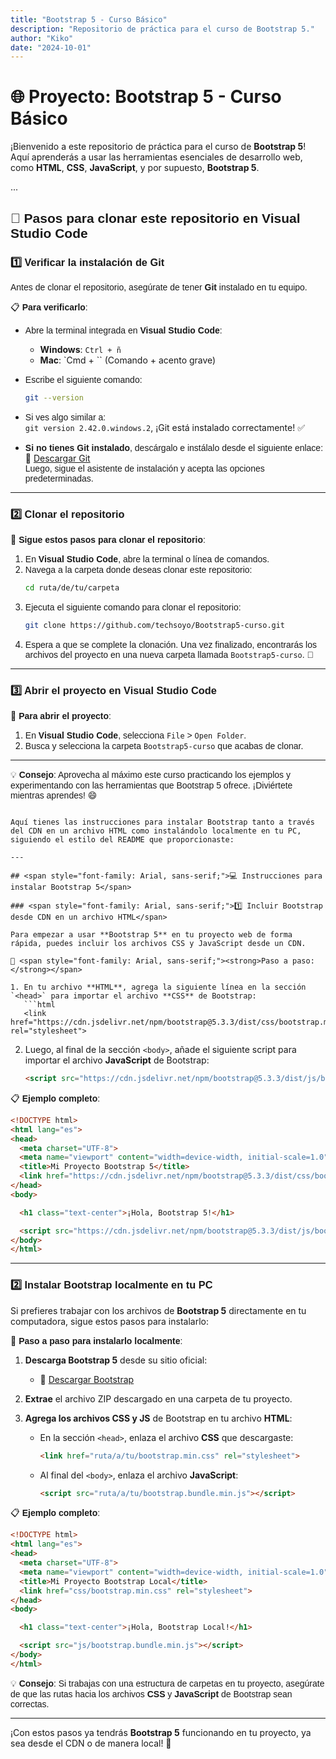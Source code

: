 ```yaml
---
title: "Bootstrap 5 - Curso Básico"
description: "Repositorio de práctica para el curso de Bootstrap 5."
author: "Kiko"
date: "2024-10-01"
---
```


# 🌐 Proyecto: **Bootstrap 5 - Curso Básico**

¡Bienvenido a este repositorio de práctica para el curso de **Bootstrap 5**! Aquí aprenderás a usar las herramientas esenciales de desarrollo web, como **HTML**, **CSS**, **JavaScript**, y por supuesto, **Bootstrap 5**.

...


## <span style="font-family: Arial, sans-serif;">🚀 Pasos para clonar este repositorio en <strong>Visual Studio Code</strong></span>

### <span style="font-family: Arial, sans-serif;">1️⃣ Verificar la instalación de <strong>Git</strong></span>

<span style="font-family: Arial, sans-serif;">Antes de clonar el repositorio, asegúrate de tener <strong>Git</strong> instalado en tu equipo.</span> 

📋 <span style="font-family: Arial, sans-serif;"><strong>Para verificarlo</strong>:</span>

- <span style="font-family: Arial, sans-serif;">Abre la terminal integrada en <strong>Visual Studio Code</strong>:</span>
  - **Windows**: `Ctrl + ñ`
  - **Mac**: `Cmd + \`` (Comando + acento grave)
  
- <span style="font-family: Arial, sans-serif;">Escribe el siguiente comando:</span>
  ```bash
  git --version
  ```

- <span style="font-family: Arial, sans-serif;">Si ves algo similar a:</span>  
  `git version 2.42.0.windows.2`, ¡Git está instalado correctamente! ✅

- <span style="font-family: Arial, sans-serif;"><strong>Si no tienes Git instalado</strong>, descárgalo e instálalo desde el siguiente enlace:</span>  
  🔗 [Descargar Git](https://git-scm.com/downloads)  
  <span style="font-family: Arial, sans-serif;">Luego, sigue el asistente de instalación y acepta las opciones predeterminadas.</span>

---

### <span style="font-family: Arial, sans-serif;">2️⃣ Clonar el repositorio</span>

📂 <span style="font-family: Arial, sans-serif;"><strong>Sigue estos pasos para clonar el repositorio</strong>:</span>

1. <span style="font-family: Arial, sans-serif;">En <strong>Visual Studio Code</strong>, abre la terminal o línea de comandos.</span>
2. <span style="font-family: Arial, sans-serif;">Navega a la carpeta donde deseas clonar este repositorio:</span>
   ```bash
   cd ruta/de/tu/carpeta
   ```
3. <span style="font-family: Arial, sans-serif;">Ejecuta el siguiente comando para clonar el repositorio:</span>
   ```bash
   git clone https://github.com/techsoyo/Bootstrap5-curso.git
   ```
4. <span style="font-family: Arial, sans-serif;">Espera a que se complete la clonación. Una vez finalizado, encontrarás los archivos del proyecto en una nueva carpeta llamada `Bootstrap5-curso`. 🎉</span>

---

### <span style="font-family: Arial, sans-serif;">3️⃣ Abrir el proyecto en <strong>Visual Studio Code</strong></span>

📂 <span style="font-family: Arial, sans-serif;"><strong>Para abrir el proyecto</strong>:</span>

1. <span style="font-family: Arial, sans-serif;">En <strong>Visual Studio Code</strong>, selecciona `File` > `Open Folder`.</span>
2. <span style="font-family: Arial, sans-serif;">Busca y selecciona la carpeta `Bootstrap5-curso` que acabas de clonar.</span>

---

💡 <span style="font-family: Arial, sans-serif;"><strong>Consejo</strong>: Aprovecha al máximo este curso practicando los ejemplos y experimentando con las herramientas que Bootstrap 5 ofrece. ¡Diviértete mientras aprendes! 😄</span>
```

Aquí tienes las instrucciones para instalar Bootstrap tanto a través del CDN en un archivo HTML como instalándolo localmente en tu PC, siguiendo el estilo del README que proporcionaste:

---

## <span style="font-family: Arial, sans-serif;">💻 Instrucciones para instalar Bootstrap 5</span>

### <span style="font-family: Arial, sans-serif;">1️⃣ Incluir Bootstrap desde CDN en un archivo HTML</span>

Para empezar a usar **Bootstrap 5** en tu proyecto web de forma rápida, puedes incluir los archivos CSS y JavaScript desde un CDN.

📂 <span style="font-family: Arial, sans-serif;"><strong>Paso a paso:</strong></span>

1. En tu archivo **HTML**, agrega la siguiente línea en la sección `<head>` para importar el archivo **CSS** de Bootstrap:
   ```html
   <link href="https://cdn.jsdelivr.net/npm/bootstrap@5.3.3/dist/css/bootstrap.min.css" rel="stylesheet">
   ```
   
2. Luego, al final de la sección `<body>`, añade el siguiente script para importar el archivo **JavaScript** de Bootstrap:
   ```html
   <script src="https://cdn.jsdelivr.net/npm/bootstrap@5.3.3/dist/js/bootstrap.bundle.min.js"></script>
   ```

📋 <span style="font-family: Arial, sans-serif;"><strong>Ejemplo completo</strong>:</span>

```html
<!DOCTYPE html>
<html lang="es">
<head>
  <meta charset="UTF-8">
  <meta name="viewport" content="width=device-width, initial-scale=1.0">
  <title>Mi Proyecto Bootstrap 5</title>
  <link href="https://cdn.jsdelivr.net/npm/bootstrap@5.3.3/dist/css/bootstrap.min.css" rel="stylesheet">
</head>
<body>

  <h1 class="text-center">¡Hola, Bootstrap 5!</h1>

  <script src="https://cdn.jsdelivr.net/npm/bootstrap@5.3.3/dist/js/bootstrap.bundle.min.js"></script>
</body>
</html>
```

---

### <span style="font-family: Arial, sans-serif;">2️⃣ Instalar Bootstrap localmente en tu PC</span>

Si prefieres trabajar con los archivos de **Bootstrap 5** directamente en tu computadora, sigue estos pasos para instalarlo:

📂 <span style="font-family: Arial, sans-serif;"><strong>Paso a paso para instalarlo localmente</strong>:</span>

1. **Descarga Bootstrap 5** desde su sitio oficial:
   - 🔗 [Descargar Bootstrap](https://getbootstrap.com/docs/5.3/getting-started/download/)

2. **Extrae** el archivo ZIP descargado en una carpeta de tu proyecto.

3. **Agrega los archivos CSS y JS** de Bootstrap en tu archivo **HTML**:
   - En la sección `<head>`, enlaza el archivo **CSS** que descargaste:
     ```html
     <link href="ruta/a/tu/bootstrap.min.css" rel="stylesheet">
     ```
   - Al final del `<body>`, enlaza el archivo **JavaScript**:
     ```html
     <script src="ruta/a/tu/bootstrap.bundle.min.js"></script>
     ```

📋 <span style="font-family: Arial, sans-serif;"><strong>Ejemplo completo</strong>:</span>

```html
<!DOCTYPE html>
<html lang="es">
<head>
  <meta charset="UTF-8">
  <meta name="viewport" content="width=device-width, initial-scale=1.0">
  <title>Mi Proyecto Bootstrap Local</title>
  <link href="css/bootstrap.min.css" rel="stylesheet">
</head>
<body>

  <h1 class="text-center">¡Hola, Bootstrap Local!</h1>

  <script src="js/bootstrap.bundle.min.js"></script>
</body>
</html>
```

💡 <span style="font-family: Arial, sans-serif;"><strong>Consejo</strong>: Si trabajas con una estructura de carpetas en tu proyecto, asegúrate de que las rutas hacia los archivos **CSS** y **JavaScript** de Bootstrap sean correctas.</span>

---

¡Con estos pasos ya tendrás **Bootstrap 5** funcionando en tu proyecto, ya sea desde el CDN o de manera local! 🚀
